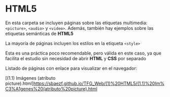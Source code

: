 ﻿# HTML5
En esta carpeta se incluyen páginas sobre las etiquetas multimedia: `<picture>`, `<audio>` y `<video>`. Además, también hay ejemplos sobre las etiquetas semánticas de **HTML5**

La mayoría de páginas incluyen los estilos en la etiqueta `<style>`

Esta es una práctica poco recomendable, pero válida en este caso, ya que facilita el estudio sin necesidad de abrir **HTML** y **CSS** por separado

Listado de páginas con enlace para visualizar en el navegador:

[(1.1) Imágenes (atributo picture).html]https://sbaezf.github.io/TFG_Web/(1)%20HTML5/(1.1)%20Im%C3%A1genes%20(atributo%20picture).html